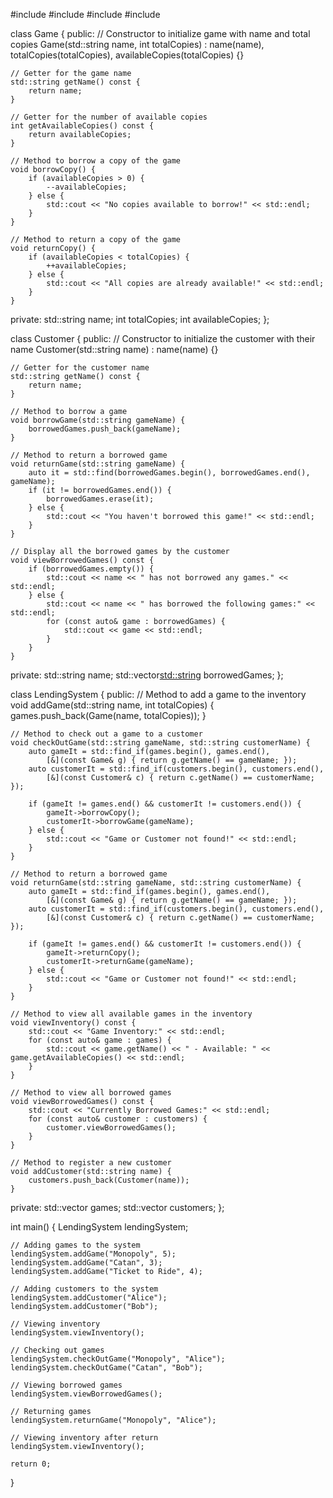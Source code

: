 #include <iostream>
#include <vector>
#include <string>
#include <algorithm>

class Game {
public:
    // Constructor to initialize game with name and total copies
    Game(std::string name, int totalCopies)
        : name(name), totalCopies(totalCopies), availableCopies(totalCopies) {}

    // Getter for the game name
    std::string getName() const {
        return name;
    }

    // Getter for the number of available copies
    int getAvailableCopies() const {
        return availableCopies;
    }

    // Method to borrow a copy of the game
    void borrowCopy() {
        if (availableCopies > 0) {
            --availableCopies;
        } else {
            std::cout << "No copies available to borrow!" << std::endl;
        }
    }

    // Method to return a copy of the game
    void returnCopy() {
        if (availableCopies < totalCopies) {
            ++availableCopies;
        } else {
            std::cout << "All copies are already available!" << std::endl;
        }
    }

private:
    std::string name;
    int totalCopies;
    int availableCopies;
};

class Customer {
public:
    // Constructor to initialize the customer with their name
    Customer(std::string name)
        : name(name) {}

    // Getter for the customer name
    std::string getName() const {
        return name;
    }

    // Method to borrow a game
    void borrowGame(std::string gameName) {
        borrowedGames.push_back(gameName);
    }

    // Method to return a borrowed game
    void returnGame(std::string gameName) {
        auto it = std::find(borrowedGames.begin(), borrowedGames.end(), gameName);
        if (it != borrowedGames.end()) {
            borrowedGames.erase(it);
        } else {
            std::cout << "You haven't borrowed this game!" << std::endl;
        }
    }

    // Display all the borrowed games by the customer
    void viewBorrowedGames() const {
        if (borrowedGames.empty()) {
            std::cout << name << " has not borrowed any games." << std::endl;
        } else {
            std::cout << name << " has borrowed the following games:" << std::endl;
            for (const auto& game : borrowedGames) {
                std::cout << game << std::endl;
            }
        }
    }

private:
    std::string name;
    std::vector<std::string> borrowedGames;
};

class LendingSystem {
public:
    // Method to add a game to the inventory
    void addGame(std::string name, int totalCopies) {
        games.push_back(Game(name, totalCopies));
    }

    // Method to check out a game to a customer
    void checkOutGame(std::string gameName, std::string customerName) {
        auto gameIt = std::find_if(games.begin(), games.end(),
            [&](const Game& g) { return g.getName() == gameName; });
        auto customerIt = std::find_if(customers.begin(), customers.end(),
            [&](const Customer& c) { return c.getName() == customerName; });

        if (gameIt != games.end() && customerIt != customers.end()) {
            gameIt->borrowCopy();
            customerIt->borrowGame(gameName);
        } else {
            std::cout << "Game or Customer not found!" << std::endl;
        }
    }

    // Method to return a borrowed game
    void returnGame(std::string gameName, std::string customerName) {
        auto gameIt = std::find_if(games.begin(), games.end(),
            [&](const Game& g) { return g.getName() == gameName; });
        auto customerIt = std::find_if(customers.begin(), customers.end(),
            [&](const Customer& c) { return c.getName() == customerName; });

        if (gameIt != games.end() && customerIt != customers.end()) {
            gameIt->returnCopy();
            customerIt->returnGame(gameName);
        } else {
            std::cout << "Game or Customer not found!" << std::endl;
        }
    }

    // Method to view all available games in the inventory
    void viewInventory() const {
        std::cout << "Game Inventory:" << std::endl;
        for (const auto& game : games) {
            std::cout << game.getName() << " - Available: " << game.getAvailableCopies() << std::endl;
        }
    }

    // Method to view all borrowed games
    void viewBorrowedGames() const {
        std::cout << "Currently Borrowed Games:" << std::endl;
        for (const auto& customer : customers) {
            customer.viewBorrowedGames();
        }
    }

    // Method to register a new customer
    void addCustomer(std::string name) {
        customers.push_back(Customer(name));
    }

private:
    std::vector<Game> games;
    std::vector<Customer> customers;
};

int main() {
    LendingSystem lendingSystem;

    // Adding games to the system
    lendingSystem.addGame("Monopoly", 5);
    lendingSystem.addGame("Catan", 3);
    lendingSystem.addGame("Ticket to Ride", 4);

    // Adding customers to the system
    lendingSystem.addCustomer("Alice");
    lendingSystem.addCustomer("Bob");

    // Viewing inventory
    lendingSystem.viewInventory();

    // Checking out games
    lendingSystem.checkOutGame("Monopoly", "Alice");
    lendingSystem.checkOutGame("Catan", "Bob");

    // Viewing borrowed games
    lendingSystem.viewBorrowedGames();

    // Returning games
    lendingSystem.returnGame("Monopoly", "Alice");

    // Viewing inventory after return
    lendingSystem.viewInventory();

    return 0;
}
